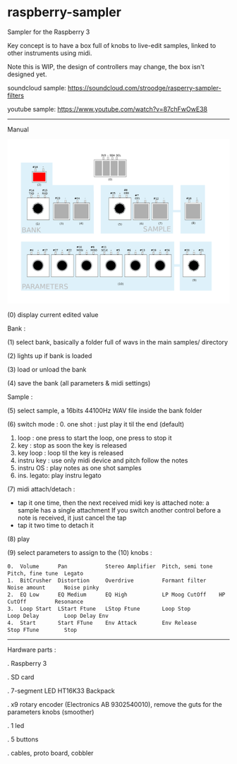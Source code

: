 # raspberry-sampler
Sampler for the Raspberry 3 

Key concept is to have a box full of knobs to live-edit samples, linked to other instruments using midi. 

Note this is WIP, the design of controllers may change, the box isn't designed yet. 

soundcloud sample: https://soundcloud.com/stroodge/rasperry-sampler-filters

youtube sample: https://www.youtube.com/watch?v=87chFwOwE38


-----------------------------------

Manual 


![alt text](https://raw.githubusercontent.com/skarab/raspberry-sampler/master/schema.png)
 
(0) display current edited value 
 
Bank : 

(1) select bank, basically a folder full of wavs in the main samples/ directory 

(2) lights up if bank is loaded 

(3) load or unload the bank 

(4) save the bank (all parameters & midi settings) 
 

Sample : 

(5) select sample, a 16bits 44100Hz WAV file inside the bank folder 

(6) switch mode : 
   0. one shot   : just play it til the end (default) 
   1. loop       : one press to start the loop, one press to stop it 
   2. key        : stop as soon the key is released 
   3. key loop   : loop til the key is released 
   4. instru key : use only midi device and pitch follow the notes 
   5. instru OS  : play notes as one shot samples 
   6. ins. legato: play instru legato 

(7) midi attach/detach : 
   - tap it one time, then the next received midi key is attached 
     note: a sample has a single attachment 
     If you switch another control before a note is received, it just cancel the tap 
   - tap it two time to detach it 

(8) play 
 
(9) select parameters to assign to the (10) knobs : 
 
    0.  Volume      Pan            Stereo Amplifier  Pitch, semi tone  Pitch, fine tune  Legato
    1.  BitCrusher  Distortion     Overdrive         Formant filter    Noise amount      Noise pinky
    2.  EQ Low      EQ Medium      EQ High           LP Moog CutOff    HP CutOff         Resonance
    3.  Loop Start  LStart Ftune   LStop Ftune       Loop Stop         Loop Delay        Loop Delay Env
    4.  Start       Start FTune    Env Attack        Env Release       Stop FTune        Stop
 
 
-----------------------------------
 
Hardware parts : 

. Raspberry 3 

. SD card 

. 7-segment LED HT16K33 Backpack 

. x9 rotary encoder (Electronics AB 9302540010), remove the guts for the parameters knobs (smoother) 

. 1 led 

. 5 buttons 

. cables, proto board, cobbler 
 

